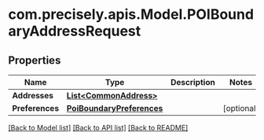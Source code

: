 # com.precisely.apis.Model.POIBoundaryAddressRequest
## Properties

Name | Type | Description | Notes
------------ | ------------- | ------------- | -------------
**Addresses** | [**List&lt;CommonAddress&gt;**](CommonAddress.md) |  | 
**Preferences** | [**PoiBoundaryPreferences**](PoiBoundaryPreferences.md) |  | [optional] 

[[Back to Model list]](../README.md#documentation-for-models) [[Back to API list]](../README.md#documentation-for-api-endpoints) [[Back to README]](../README.md)

